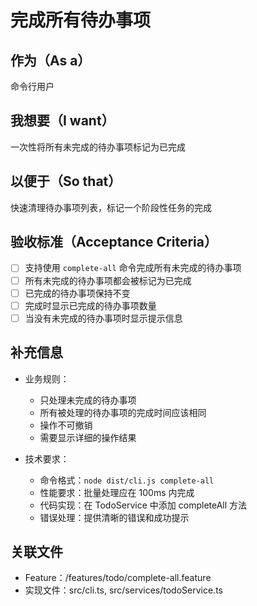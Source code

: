 # 完成所有待办事项

## 作为（As a）
命令行用户

## 我想要（I want）
一次性将所有未完成的待办事项标记为已完成

## 以便于（So that）
快速清理待办事项列表，标记一个阶段性任务的完成

## 验收标准（Acceptance Criteria）
- [ ] 支持使用 `complete-all` 命令完成所有未完成的待办事项
- [ ] 所有未完成的待办事项都会被标记为已完成
- [ ] 已完成的待办事项保持不变
- [ ] 完成时显示已完成的待办事项数量
- [ ] 当没有未完成的待办事项时显示提示信息

## 补充信息
- 业务规则：
  * 只处理未完成的待办事项
  * 所有被处理的待办事项的完成时间应该相同
  * 操作不可撤销
  * 需要显示详细的操作结果

- 技术要求：
  * 命令格式：`node dist/cli.js complete-all`
  * 性能要求：批量处理应在 100ms 内完成
  * 代码实现：在 TodoService 中添加 completeAll 方法
  * 错误处理：提供清晰的错误和成功提示

## 关联文件
- Feature：/features/todo/complete-all.feature
- 实现文件：src/cli.ts, src/services/todoService.ts 